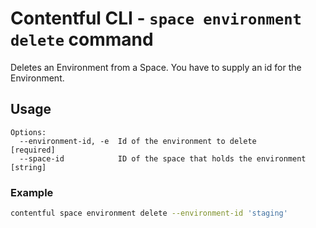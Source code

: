 # Contentful CLI - `space environment delete` command

Deletes an Environment from a Space. You have to supply an id for the Environment.

## Usage

```
Options:
  --environment-id, -e  Id of the environment to delete               [required]
  --space-id            ID of the space that holds the environment      [string]
```

### Example

```sh
contentful space environment delete --environment-id 'staging'
```
